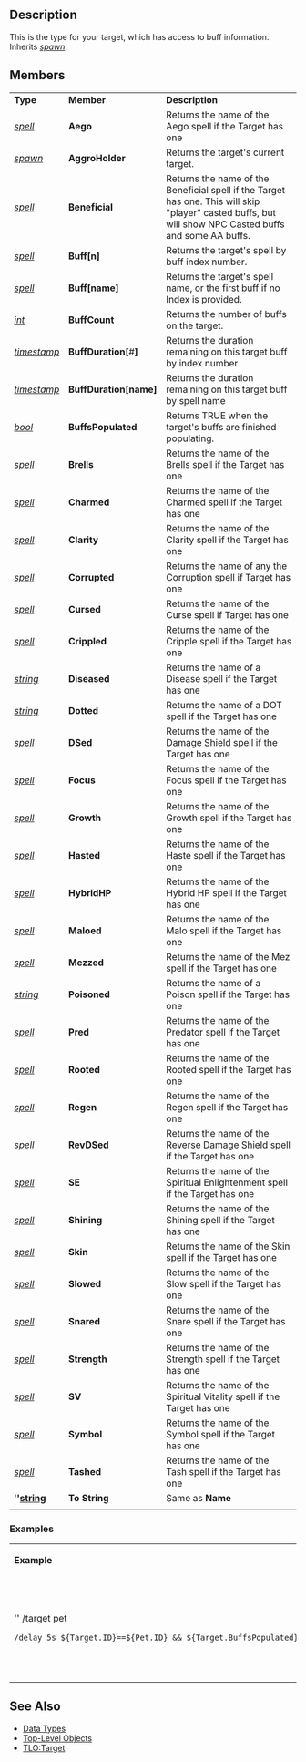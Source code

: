 ## Description

This is the type for your target, which has access to buff information. Inherits *[spawn](datatype-spawn.md)*.

## Members

|                                              |                              |                                                                                                                                                         |
|----------------------------------------------|------------------------------|---------------------------------------------------------------------------------------------------------------------------------------------------------|
| **Type**                                     | **Member**                   | **Description**                                                                                                                                         |
| *[spell](datatype-spell.md)*         | **Aego**                     | Returns the name of the Aego spell if the Target has one                                                                                                |
| *[spawn](datatype-spawn.md)*         | **AggroHolder**              | Returns the target's current target.                                                                                                                    |
| *[spell](datatype-spell.md)*         | **Beneficial**               | Returns the name of the Beneficial spell if the Target has one. This will skip "player" casted buffs, but will show NPC Casted buffs and some AA buffs. |
| *[spell](datatype-spell.md)*         | **Buff\[**n**\]**            | Returns the target's spell by buff index number.                                                                                                        |
| *[spell](datatype-spell.md)*         | **Buff\[**name**\]**         | Returns the target's spell name, or the first buff if no Index is provided.                                                                             |
| *[int](datatype-int.md)*             | **BuffCount**                | Returns the number of buffs on the target.                                                                                                              |
| *[timestamp](datatype-timestamp.md)* | **BuffDuration\[**#**\]**    | Returns the duration remaining on this target buff by index number                                                                                      |
| *[timestamp](datatype-timestamp.md)* | **BuffDuration\[**name**\]** | Returns the duration remaining on this target buff by spell name                                                                                        |
| *[bool](datatype-bool.md)*           | **BuffsPopulated**           | Returns TRUE when the target's buffs are finished populating.                                                                                           |
| *[spell](datatype-spell.md)*         | **Brells**                   | Returns the name of the Brells spell if the Target has one                                                                                              |
| *[spell](datatype-spell.md)*         | **Charmed**                  | Returns the name of the Charmed spell if the Target has one                                                                                             |
| *[spell](datatype-spell.md)*         | **Clarity**                  | Returns the name of the Clarity spell if the Target has one                                                                                             |
| *[spell](datatype-spell.md)*         | **Corrupted**                | Returns the name of any the Corruption spell if Target has one                                                                                          |
| *[spell](datatype-spell.md)*         | **Cursed**                   | Returns the name of the Curse spell if Target has one                                                                                                   |
| *[spell](datatype-spell.md)*         | **Crippled**                 | Returns the name of the Cripple spell if the Target has one                                                                                             |
| *[string](datatype-string.md)*       | **Diseased**                 | Returns the name of a Disease spell if the Target has one                                                                                               |
| *[string](datatype-string.md)*       | **Dotted**                   | Returns the name of a DOT spell if the Target has one                                                                                                   |
| *[spell](datatype-spell.md)*         | **DSed**                     | Returns the name of the Damage Shield spell if the Target has one                                                                                       |
| *[spell](datatype-spell.md)*         | **Focus**                    | Returns the name of the Focus spell if the Target has one                                                                                               |
| *[spell](datatype-spell.md)*         | **Growth**                   | Returns the name of the Growth spell if the Target has one                                                                                              |
| *[spell](datatype-spell.md)*         | **Hasted**                   | Returns the name of the Haste spell if the Target has one                                                                                               |
| *[spell](datatype-spell.md)*         | **HybridHP**                 | Returns the name of the Hybrid HP spell if the Target has one                                                                                           |
| *[spell](datatype-spell.md)*         | **Maloed**                   | Returns the name of the Malo spell if the Target has one                                                                                                |
| *[spell](datatype-spell.md)*         | **Mezzed**                   | Returns the name of the Mez spell if the Target has one                                                                                                 |
| *[string](datatype-string.md)*       | **Poisoned**                 | Returns the name of a Poison spell if the Target has one                                                                                                |
| *[spell](datatype-spell.md)*         | **Pred**                     | Returns the name of the Predator spell if the Target has one                                                                                            |
| *[spell](datatype-spell.md)*         | **Rooted**                   | Returns the name of the Rooted spell if the Target has one                                                                                              |
| *[spell](datatype-spell.md)*         | **Regen**                    | Returns the name of the Regen spell if the Target has one                                                                                               |
| *[spell](datatype-spell.md)*         | **RevDSed**                  | Returns the name of the Reverse Damage Shield spell if the Target has one                                                                               |
| *[spell](datatype-spell.md)*         | **SE**                       | Returns the name of the Spiritual Enlightenment spell if the Target has one                                                                             |
| *[spell](datatype-spell.md)*         | **Shining**                  | Returns the name of the Shining spell if the Target has one                                                                                             |
| *[spell](datatype-spell.md)*         | **Skin**                     | Returns the name of the Skin spell if the Target has one                                                                                                |
| *[spell](datatype-spell.md)*         | **Slowed**                   | Returns the name of the Slow spell if the Target has one                                                                                                |
| *[spell](datatype-spell.md)*         | **Snared**                   | Returns the name of the Snare spell if the Target has one                                                                                               |
| *[spell](datatype-spell.md)*         | **Strength**                 | Returns the name of the Strength spell if the Target has one                                                                                            |
| *[spell](datatype-spell.md)*         | **SV**                       | Returns the name of the Spiritual Vitality spell if the Target has one                                                                                  |
| *[spell](datatype-spell.md)*         | **Symbol**                   | Returns the name of the Symbol spell if the Target has one                                                                                              |
| *[spell](datatype-spell.md)*         | **Tashed**                   | Returns the name of the Tash spell if the Target has one                                                                                                |
| '**'[string](datatype-string.md)**   | **To String**                | Same as **Name**                                                                                                                                        |
|                                              |                              |                                                                                                                                                         |

### Examples

<table>
<tbody>
<tr class="odd">
<td><p><strong>Example</strong></p></td>
<td><p><strong>Output/Result</strong></p></td>
</tr>
<tr class="even">
<td><p>'' /target pet</p>
<p><code>/delay 5s ${Target.ID}==${Pet.ID} &amp;&amp; ${Target.BuffsPopulated}==TRUE</code></p></td>
<td><p>'''The Delay will stop when the pet is targeted...AND target buffs are populated, or 5 seconds.</p></td>
</tr>
<tr class="odd">
<td></td>
<td></td>
</tr>
</tbody>
</table>

## See Also

-   [Data Types](data-types.md)
-   [Top-Level Objects](../top-level-objects/top-level-objects.md)
-   [TLO:Target](../top-level-objects/tlo-target.md)


